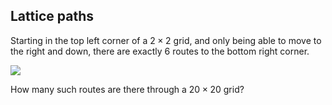 ## Lattice paths

Starting in the top left corner of a $2\times 2$ grid, and only being able to move to the right and down, there are exactly $6$ routes to the bottom right corner.

![](https://projecteuler.net/project/images/p015.png)

How many such routes are there through a $20\times 20$ grid?
